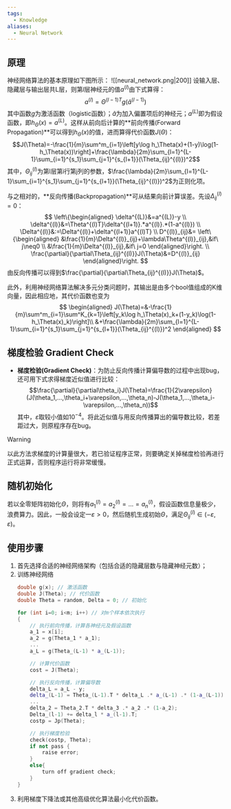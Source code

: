 ```yaml
---
tags:
  - Knowledge
aliases:
  - Neural Network
---
```

## 原理
神经网络算法的基本原理如下图所示：
![[neural_network.png|200]]
设输入层、隐藏层与输出层共L层，则第$l$层神经元的值$a^{(l)}$由下式算得：
$$a^{(l)}=\Theta^{(l-1)T}g(\hat{a}^{(l-1)})$$
其中函数$g$为激活函数（logistic函数）；$\hat{a}$为加入偏置项后的神经元；$a^{(L)}$即为假设函数，即$h_\Theta(x)=a^{(L)}$。这样从前向后计算的**前向传播(Forward Propagation)**可以得到$h_\Theta(x)$的值，进而算得代价函数$J(\Theta)$：
$$J(\Theta)=-\frac{1}{m}\sum^m_{i=1}\left[y\log h_\Theta(x)+(1-y)\log(1-h_\Theta(x))\right]+\frac{\lambda}{2m}\sum_{l=1}^{L-1}\sum_{i=1}^{s_1}\sum_{j=1}^{s_{l+1}}(\Theta_{ij}^{(l)})^2$$
其中，$\Theta_{ij}^{(l)}$为第l层第i行第j列的参数，$\frac{\lambda}{2m}\sum_{l=1}^{L-1}\sum_{i=1}^{s_1}\sum_{j=1}^{s_{l+1}}(\Theta_{ij}^{(l)})^2$为正则化项。

与之相对的，**反向传播(Backpropagation)**可从结果向前计算误差。先设$\Delta^{(l)}_{ij}=0$：
$$
\left\{\begin{aligned}
\delta^{(L)}&=a^{(L)}-y \\
\delta^{(l)}&=\Theta^{(l)T}\delta^{(l+1)}.*a^{(l)}.*(1-a^{(l)}) \\
\Delta^{(l)}&:=\Delta^{(l)}+\delta^{(l+1)}a^{(l)T} \\
D^{(l)}_{ij}&=
\left\{\begin{aligned}
&\frac{1}{m}\Delta^{(l)}_{ij}+\lambda\Theta^{(l)}_{ij},&if\ j\neq0 \\
&\frac{1}{m}\Delta^{(l)}_{ij},&if\ j=0
\end{aligned}\right. \\
\frac{\partial}{\partial\Theta_{ij}^{(l)}}J(\Theta)&=D^{(l)}_{ij}
\end{aligned}\right.
$$
由反向传播可以得到$\frac{\partial}{\partial\Theta_{ij}^{(l)}}J(\Theta)$。

此外，利用神经网络算法解决多元分类问题时，其输出是由多个bool值组成的K维向量，因此相应地，其代价函数也变为
$$
\begin{aligned}
J(\Theta)=&-\frac{1}{m}\sum^m_{i=1}\sum^K_{k=1}\left[y_k\log h_\Theta(x)_k+(1-y_k)\log(1-h_\Theta(x)_k)\right]\\
&+\frac{\lambda}{2m}\sum_{l=1}^{L-1}\sum_{i=1}^{s_1}\sum_{j=1}^{s_{l+1}}(\Theta_{ij}^{(l)})^2
\end{aligned}
$$
## 梯度检验 Gradient Check
- **梯度检验(Gradient Check)**：为防止反向传播计算偏导数的过程中出现bug，还可用下式求得梯度近似值进行比较：
	$$\frac{\partial}{\partial\theta_i}J(\Theta)=\frac{1}{2\varepsilon}(J(\theta_1,...,\theta_i+\varepsilon,...,\theta_n)-J(\theta_1,...,\theta_i-\varepsilon,...,\theta_n))$$
	其中，$\varepsilon$取较小值如$10^{-4}$。将此近似值与用反向传播算出的偏导数比较，若差距过大，则原程序存在bug。
	
> [!warning] 
> 以此方法求梯度的计算量很大，若已验证程序正常，则要确定关掉梯度检验再进行正式运算，否则程序运行将非常缓慢。
## 随机初始化
若以全零矩阵初始化$\Theta$，则将有$a^{(l)}_1=a^{(l)}_2=...=a^{(l)}_n$，假设函数信息量极少，浪费算力。因此，一般会设定一$\varepsilon>0$，然后随机生成初始$\Theta$，满足$\Theta_{ij}^{(l)}\in(-\varepsilon,\varepsilon)$。
## 使用步骤
1. 首先选择合适的神经网络架构（包括合适的隐藏层数与隐藏神经元数）；
2. 训练神经网络
	```cpp
	double g(x); // 激活函数
	double J(Theta); // 代价函数
	double Theta = random, Delta = 0; // 初始化
	
	for (int i=0; i<m; i++) // 对m个样本依次执行
	{
		// 执行前向传播，计算各神经元及假设函数
		a_1 = x[i];
		a_2 = g(Theta_1 * a_1);
		...
		a_L = g(Theta_(L-1) * a_(L-1));
	
		// 计算代价函数
		cost = J(Theta);
	
		// 执行反向传播，计算偏导数
		delta_L = a_L - y;
		delta_(L-1) = Theta_(L-1).T * delta_L .* a_(L-1) .* (1-a_(L-1));
		...
		delta_2 = Theta_2.T * delta_3 .* a_2 .* (1-a_2);
		Delta_(l-1) += delta_l * a_(l-1).T;
		costp = Jp(Theta);
	
		// 执行梯度检验
		check(costp, Theta);
		if not pass {
			raise error;
		}
		else{
			turn off gradient check;
		}
	}
	```
1. 利用梯度下降法或其他高级优化算法最小化代价函数。